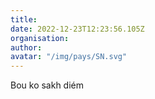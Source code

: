 ```yaml
---
title: 
date: 2022-12-23T12:23:56.105Z
organisation: 
author: 
avatar: "/img/pays/SN.svg"
---
```


Bou ko sakh diém 